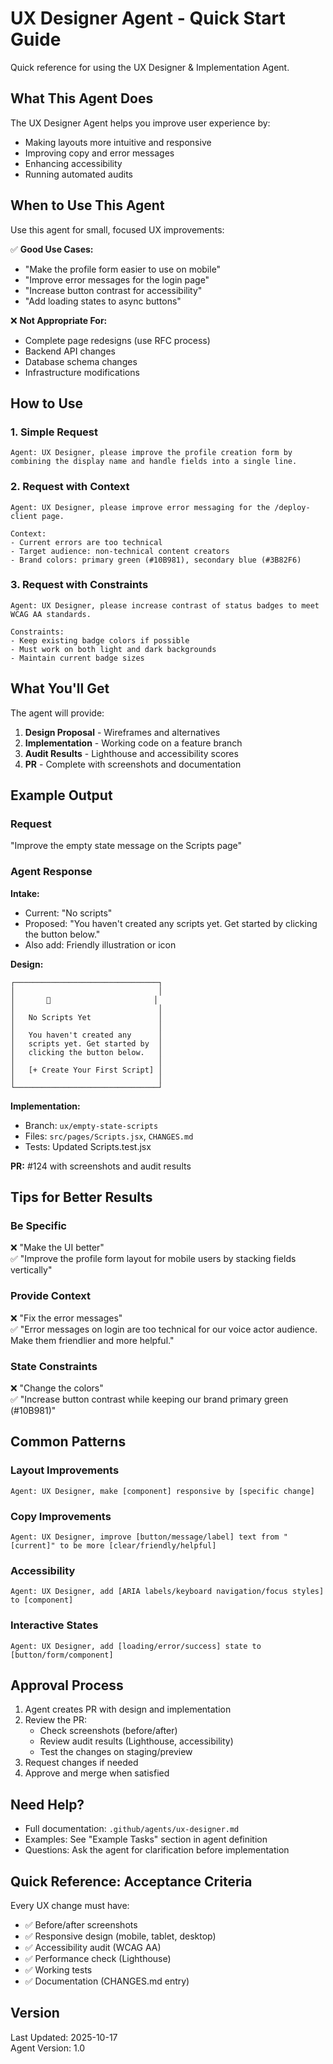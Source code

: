 # UX Designer Agent - Quick Start Guide

Quick reference for using the UX Designer & Implementation Agent.

## What This Agent Does

The UX Designer Agent helps you improve user experience by:
- Making layouts more intuitive and responsive
- Improving copy and error messages
- Enhancing accessibility
- Running automated audits

## When to Use This Agent

Use this agent for small, focused UX improvements:

✅ **Good Use Cases:**
- "Make the profile form easier to use on mobile"
- "Improve error messages for the login page"
- "Increase button contrast for accessibility"
- "Add loading states to async buttons"

❌ **Not Appropriate For:**
- Complete page redesigns (use RFC process)
- Backend API changes
- Database schema changes
- Infrastructure modifications

## How to Use

### 1. Simple Request

```
Agent: UX Designer, please improve the profile creation form by combining the display name and handle fields into a single line.
```

### 2. Request with Context

```
Agent: UX Designer, please improve error messaging for the /deploy-client page. 

Context:
- Current errors are too technical
- Target audience: non-technical content creators
- Brand colors: primary green (#10B981), secondary blue (#3B82F6)
```

### 3. Request with Constraints

```
Agent: UX Designer, please increase contrast of status badges to meet WCAG AA standards.

Constraints:
- Keep existing badge colors if possible
- Must work on both light and dark backgrounds
- Maintain current badge sizes
```

## What You'll Get

The agent will provide:

1. **Design Proposal** - Wireframes and alternatives
2. **Implementation** - Working code on a feature branch
3. **Audit Results** - Lighthouse and accessibility scores
4. **PR** - Complete with screenshots and documentation

## Example Output

### Request
"Improve the empty state message on the Scripts page"

### Agent Response

**Intake:**
- Current: "No scripts"
- Proposed: "You haven't created any scripts yet. Get started by clicking the button below."
- Also add: Friendly illustration or icon

**Design:**
```
┌────────────────────────────────┐
│                                │
│       📝                       │
│                                │
│   No Scripts Yet               │
│                                │
│   You haven't created any      │
│   scripts yet. Get started by  │
│   clicking the button below.   │
│                                │
│   [+ Create Your First Script] │
│                                │
└────────────────────────────────┘
```

**Implementation:**
- Branch: `ux/empty-state-scripts`
- Files: `src/pages/Scripts.jsx`, `CHANGES.md`
- Tests: Updated Scripts.test.jsx

**PR:** #124 with screenshots and audit results

## Tips for Better Results

### Be Specific
❌ "Make the UI better"  
✅ "Improve the profile form layout for mobile users by stacking fields vertically"

### Provide Context
❌ "Fix the error messages"  
✅ "Error messages on login are too technical for our voice actor audience. Make them friendlier and more helpful."

### State Constraints
❌ "Change the colors"  
✅ "Increase button contrast while keeping our brand primary green (#10B981)"

## Common Patterns

### Layout Improvements
```
Agent: UX Designer, make [component] responsive by [specific change]
```

### Copy Improvements
```
Agent: UX Designer, improve [button/message/label] text from "[current]" to be more [clear/friendly/helpful]
```

### Accessibility
```
Agent: UX Designer, add [ARIA labels/keyboard navigation/focus styles] to [component]
```

### Interactive States
```
Agent: UX Designer, add [loading/error/success] state to [button/form/component]
```

## Approval Process

1. Agent creates PR with design and implementation
2. Review the PR:
   - Check screenshots (before/after)
   - Review audit results (Lighthouse, accessibility)
   - Test the changes on staging/preview
3. Request changes if needed
4. Approve and merge when satisfied

## Need Help?

- Full documentation: `.github/agents/ux-designer.md`
- Examples: See "Example Tasks" section in agent definition
- Questions: Ask the agent for clarification before implementation

## Quick Reference: Acceptance Criteria

Every UX change must have:
- ✅ Before/after screenshots
- ✅ Responsive design (mobile, tablet, desktop)
- ✅ Accessibility audit (WCAG AA)
- ✅ Performance check (Lighthouse)
- ✅ Working tests
- ✅ Documentation (CHANGES.md entry)

## Version

Last Updated: 2025-10-17  
Agent Version: 1.0

